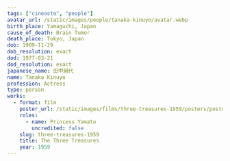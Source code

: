 ```yaml
---
tags: ["cineaste", "people"]
avatar_url: /static/images/people/tanaka-kinuyo/avatar.webp
birth_place: Yamaguchi, Japan
cause_of_death: Brain Tumor
death_place: Tokyo, Japan
dob: 1909-11-29
dob_resolution: exact
dod: 1977-03-21
dod_resolution: exact
japanese_name: 田中絹代
name: Tanaka Kinuyo
profession: Actress
type: person
works:
  - format: film
    poster_url: /static/images/films/three-treasures-1959/posters/poster.webp
    roles:
      - name: Princess Yamato
        uncredited: false
    slug: three-treasures-1959
    title: The Three Treasures
    year: 1959
---
```


